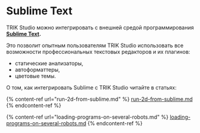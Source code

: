 # Sublime Text

TRIK Studio можно интегрировать с внешней средой программирования [**Sublime Text**](https://www.sublimetext.com/)**.**

Это позволит опытным пользователям TRIK Studio использовать все возможности профессиональных текстовых редакторов и их плагинов:

* статические анализаторы,
* автоформаттеры,
* цветовые темы.

О том, как интегрировать Sublime с TRIK Studio читайте в статьях:

{% content-ref url="run-2d-from-sublime.md" %}
[run-2d-from-sublime.md](run-2d-from-sublime.md)
{% endcontent-ref %}

{% content-ref url="loading-programs-on-several-robots.md" %}
[loading-programs-on-several-robots.md](loading-programs-on-several-robots.md)
{% endcontent-ref %}



